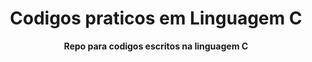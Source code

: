 <div align=center>
    <h1>Codigos praticos em Linguagem C</h1>
    <p> <b> Repo para codigos escritos na linguagem C </b> </p>
</div>